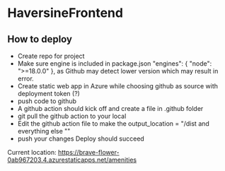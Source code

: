 # HaversineFrontend

## How to deploy
- Create repo for project
- Make sure engine is included in package.json "engines": { "node": ">=18.0.0" }, as Github may detect lower version which may result in error.
- Create static web app in Azure while choosing github as source with deployment token (?)
- push code to github
- A github action should kick off and create a file in .github folder
- git pull the github action to your local
- Edit the github action file to make the output_location = "/dist and everything else ""
- push your changes
Deploy should succeed

Current location: https://brave-flower-0ab967203.4.azurestaticapps.net/amenities